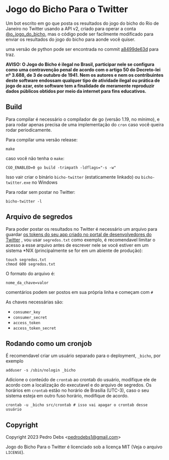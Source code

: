 # Jogo do Bicho Para o Twitter

Um bot escrito em go que posta os resultados do jogo do bicho do Rio de Janeiro
no Twitter usando a API v2, criado para operar a conta 
[@o\_jogo\_do\_bicho](https://twitter.com/o_jogo_do_bicho), mas o código pode
ser facilmente modificado para enviar os resultados do jogo do bicho para aonde
você quiser.

uma versão de python pode ser encontrada no commit
[a8499de63d](https://github.com/melby-md/bicho-twitter/tree/a8499de63d77e86e031d11de0b9badfdc26de917)
para traz.

**AVISO: O Jogo do Bicho é ilegal no Brasil, participar nele se configura como
uma contravenção penal de acordo com o artigo 50 do Decreto-lei nº 3.688, de 3
de outubro de 1941. Nem os autores e nem os contribuintes deste software
endossam qualquer tipo de atividade ilegal ou prática de jogo de azar, este
software tem a finalidade de meramente reproduzir dados públicos obtidos por
meio da internet para fins educativos.**

## Build

Para compilar é necessário o compilador de go (versão 1.19, no mínimo), e para
rodar apenas precisa de uma implementação do `cron` caso você queira rodar
periodicamente.

Para compilar uma versão release:

    make

caso você não tenha o `make`:

    CGO_ENABLED=0 go build -trimpath -ldflags="-s -w"

Isso vair criar o binário `bicho-twitter` (estaticamente linkado) ou
`bicho-twitter.exe` no Windows

Para rodar sem postar no Twitter:

    bicho-twitter -l

## Arquivo de segredos

Para poder postar os resultados no Twitter é necessário um arquivo para guardar
[os tokens do seu app criado no portal de desenvolvedores do Twitter](https://developer.twitter.com/en/docs/apps/overview)
, vou usar `segredos.txt` como exemplo, é recomendavel limitar o acesso a esse
arquivo antes de escrever nele se você estiver em um sistema \*NIX
(principalmente se for em um abiente de produção):

    touch segredos.txt
    chmod 600 segredos.txt

O formato do arquivo é:

    nome_da_chave=valor

comentários podem ser postos em sua própria linha e começam com `#`

As chaves necessárias são:

* `consumer_key`
* `consumer_secret`
* `access_token`
* `access_token_secret`

## Rodando como um cronjob

É recomendavel criar um usuário separado para o deployment, `_bicho`, por
exemplo

    adduser -s /sbin/nologin _bicho

Adicione o conteúdo de `crontab` ao crontab do usuário, modifique ele de acordo
com a localização do executavel e do arquivo de segredos. Os horários em
`crontab` estão no horário de Brasília (UTC-3), caso o seu sistema esteja em
outro fuso horário, modifique de acordo.

    crontab -u _bicho src/crontab # isso vai apagar o crontab desse usuário

## Copyright

Copyright 2023 Pedro Debs &lt;<pedrodebs1@gmail.com>&gt;

Jogo do Bicho Para o Twitter é licenciado sob a licença MIT (Veja o
arquivo `LICENSE`).


